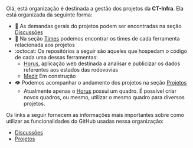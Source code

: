 Olá, está organização é destinada a gestão dos projetos da **CT-Infra**. Ela está organizada da seguinte forma:

- :speech_balloon: As demandas gerais do projetos podem ser encontradas na seção [Discussões](https://github.com/orgs/UFC-InfraViaria/discussions)
- :busts_in_silhouette: Na seção [Times](https://github.com/orgs/UFC-InfraViaria/teams) podemos encontrar os times de cada ferramenta relacionada aos projetos
- :octocat: Os repositórios a seguir são aqueles que hospedam o código de cada uma dessas ferramentas:
  - [Horus](https://github.com/UFC-InfraViaria/horus), aplicação web destinada a analisar e publicizar os dados referentes aos estados das rodovovias
  - [Medir](#) Em construção
- :eye: Podemos acompanhar o andamento dos projetos na seção [Projetos](https://github.com/orgs/UFC-InfraViaria/projects)
  - Atualmente apenas o [Horus](https://github.com/orgs/UFC-InfraViaria/projects/1) possui um quadro. É possível criar novos quadros, ou mesmo, utilizar o mesmo quadro para diversos projetos. 


Os links a seguir fornecem as informações mais importantes sobre como utilizar as funcionalidades do GitHub usadas nessa organização:

 - [Discussões](https://resources.github.com/devops/process/planning/discussions/)
 - [Projetos](https://docs.github.com/en/issues/planning-and-tracking-with-projects/learning-about-projects/quickstart-for-projects)

